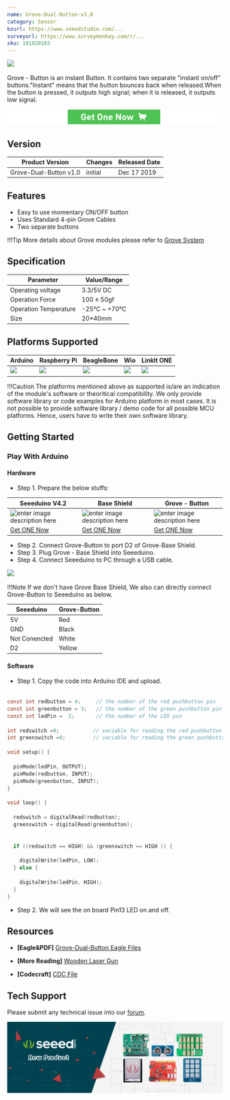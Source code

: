 ```yaml
---
name: Grove-Dual-Button-v1.0
category: Sensor
bzurl: https://www.seeedstudio.com/...
surveyurl: https://www.surveymonkey.com/r/...
sku: 101020103
---
```


![](https://github.com/SeeedDocument/.....jpg)

Grove - Button is an instant Button. It contains two separate "instant on/off" buttons."Instant" means that the button bounces back when released.When the button is pressed, it outputs high signal; when it is released, it outputs low signal.

[![](https://github.com/SeeedDocument/Grove_Button/raw/master/image/300px-Get_One_Now_Banner.png)](https://www.seeedstudio.com/....html)

## Version


| Product Version| Changes| Released Date |
|----------------|--------|---------------|
| Grove-Dual-Button v1.0| initial| Dec 17 2019   |

## Features

- Easy to use momentary ON/OFF button
- Uses Standard 4-pin Grove Cables
- Two separate buttons

!!!Tip
    More details about Grove modules please refer to [Grove System](http://wiki.seeedstudio.com/Grove_System/)

## Specification

| Parameter             | Value/Range    |
|-----------------------|----------------|
| Operating voltage     | 3.3/5V DC      |
| Operation Force       | 100 ± 50gf     |
| Operation Temperature | -25℃ ~ +70℃  |
| Size                  | 20*40mm        |

## Platforms Supported


| Arduino| Raspberry Pi| BeagleBone| Wio| LinkIt ONE|
|--------|-------------|-----------|----|-----------|
| ![](https://raw.githubusercontent.com/SeeedDocument/wiki_english/master/docs/images/arduino_logo.jpg) | ![](https://raw.githubusercontent.com/SeeedDocument/wiki_english/master/docs/images/raspberry_pi_logo.jpg) | ![](https://raw.githubusercontent.com/SeeedDocument/wiki_english/master/docs/images/bbg_logo.jpg) | ![](https://raw.githubusercontent.com/SeeedDocument/wiki_english/master/docs/images/wio_logo.jpg) | ![](https://raw.githubusercontent.com/SeeedDocument/wiki_english/master/docs/images/linkit_logo.jpg) |

!!!Caution
    The platforms mentioned above as supported is/are an indication of the module's software or theoritical compatibility. We only provide software library or code examples for Arduino platform in most cases. It is not possible to provide software library / demo code for all possible MCU platforms. Hence, users have to write their own software library.


##  Getting Started


### Play With Arduino

#### Hardware

- Step 1. Prepare the below stuffs:

| Seeeduino V4.2 | Base Shield|  Grove - Button |
|----------------|------------|-----------------|
|![enter image description here](https://github.com/SeeedDocument/wiki_english/raw/master/docs/images/seeeduino_v4.2.jpg)|![enter image description here](https://github.com/SeeedDocument/wiki_english/raw/master/docs/images/base_shield.jpg)|![enter image description here](https://github.com/SeeedDocument/....jpg)|
|[Get ONE Now](http://www.seeedstudio.com/Seeeduino-V4.2-p-2517.html)|[Get ONE Now](https://www.seeedstudio.com/Base-Shield-V2-p-1378.html)|[Get ONE Now](https://www.seeedstudio.com/....html)|

- Step 2. Connect Grove-Button to port D2 of Grove-Base Shield.
- Step 3. Plug Grove - Base Shield into Seeeduino.
- Step 4. Connect Seeeduino to PC through a USB cable.

![](https://github.com/SeeedDocument/....jpg)

!!!Note
	If we don't have Grove Base Shield, We also can directly connect Grove-Button to Seeeduino as below.

| Seeeduino     | Grove-Button |
|---------------|--------------|
| 5V            | Red          |
| GND           | Black        |
| Not Conencted | White        |
| D2            | Yellow       |

#### Software

- Step 1. Copy the code into Arduino IDE and upload.

```c

const int redbutton = 4;     // the number of the red pushbutton pin
const int greenbutton = 3;   // the number of the green pushbutton pin
const int ledPin =  2;       // the number of the LED pin

int redswitch =0;           // variable for reading the red pushbutton status
int greenswitch =0;         // variable for reading the green pushbutton status

void setup() {
 
  pinMode(ledPin, OUTPUT);
  pinMode(redbutton, INPUT);
  pinMode(greenbutton, INPUT);
}

void loop() {
  
  redswitch = digitalRead(redbutton);
  greenswitch = digitalRead(greenbutton);

 
  if ((redswitch == HIGH) && (greenswitch == HIGH )) {
    
    digitalWrite(ledPin, LOW);
  } else {
    
    digitalWrite(ledPin, HIGH);
  }
}
```

- Step 2. We will see the on board Pin13 LED on and off.

## Resources

- **[Eagle&PDF]** [Grove-Dual-Button Eagle Files](https://github.com/SeeedDocument/Grove_Button/raw/master/resources/Grove_-_Button_v1.0_Source_File.zip)

- **[More Reading]** [Wooden Laser Gun](http://www.instructables.com/id/DIY-a-Wooden-Laser-Gun-As-a-Xmas-Present-for-Your-/)

- **[Codecraft]** [CDC File](https://raw.githubusercontent.com/SeeedDocument/Grove_Button/master/res/Grove_Button_CDC_File.zip)

## Tech Support

Please submit any technical issue into our [forum](http://forum.seeedstudio.com/).
<br /><p style="text-align:center"><a href="https://www.seeedstudio.com/act-4.html?utm_source=wiki&utm_medium=wikibanner&utm_campaign=newproducts" target="_blank"><img src="https://github.com/SeeedDocument/Wiki_Banner/raw/master/new_product.jpg" /></a></p>
